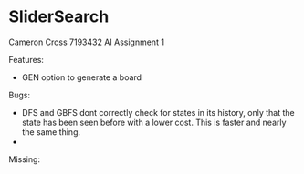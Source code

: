 SliderSearch
============

Cameron Cross 7193432 AI Assignment 1

Features:
- GEN option to generate a board

Bugs:

- DFS and GBFS dont correctly check for states in its history, 
  only that the state has been seen before with a lower cost.
  This is faster and nearly the same thing.
- 

Missing:


